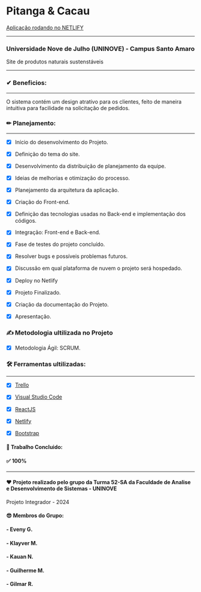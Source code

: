 # Pitanga & Cacau

[Aplicação rodando no NETLIFY](https://pitangaecacau.netlify.app/)
____________________


### Universidade Nove de Julho (UNINOVE) - Campus Santo Amaro

Site de produtos naturais sustenstáveis
____________________
### ✔ Beneficios:
____________________
O sistema contém um design atrativo para os clientes, feito de maneira intuitiva para facilidade na solicitação de pedidos.

### ✏ Planejamento:
____________________

- [x] Início do desenvolvimento do Projeto. 
- [x] Definição do tema do site.
- [x] Desenvolvimento da distribuição de planejamento da equipe. 
- [x] Ideias de melhorias e otimização do processo.
- [x] Planejamento da arquitetura da aplicação.
- [x] Criação do Front-end.
- [x] Definição das tecnologias usadas no Back-end e implementação dos códigos.
- [x] Integração: Front-end e Back-end.
- [x] Fase de testes do projeto concluído. 
- [x] Resolver bugs e possíveis problemas futuros.
- [x] Discussão em qual plataforma de nuvem o projeto será hospedado.
- [x] Deploy no Netlify 
- [x] Projeto Finalizado.
- [x] Criação da documentação do Projeto.
- [x] Apresentação.



### ✍ Metodologia ultilizada no Projeto
- [x] Metodologia Ágil: SCRUM.


### 🛠 Ferramentas ultilizadas:
____________________

- [x] [Trello](https://trello.com/)
- [x] [Visual Studio Code](https://code.visualstudio.com/)
- [x] [ReactJS](https://reactjs.org/)
- [x] [Netlify](https://www.apachefriends.org/pt_br/dowload.html)
- [x] [Bootstrap](https://getbootstrap.com/) 





#### 📑 Trabalho Concluido: 
#### ✅ 100% 

______________________________________

#### ❤ Projeto realizado pelo grupo da Turma 52-SA da Faculdade de Analise e Desenvolvimento de Sistemas - UNINOVE
Projeto Integrador - 2024

#### 😎 Membros do Grupo:
#### - Eveny G.
#### - Klayver M.
#### - Kauan N.
#### - Guilherme M.
#### - Gilmar R.
